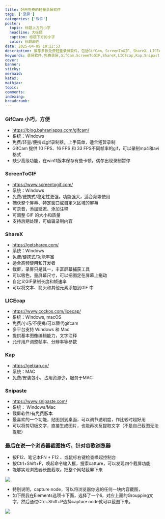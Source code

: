 ```yaml
---
title: 好用免费的轻量录屏软件
tags: ['录屏']
categories: ['软件']
poster:
  topic: 标题上方的小字
  headline: 大标题
  caption: 标题下方的小字
  color: 标题颜色
date: 2025-04-05 10:22:53
description: 推荐多款免费轻量录屏软件，包括GifCam、ScreenToGIF、ShareX、LICEcap、Kap、Snipaste等，涵盖Windows和Mac平台，适合不同使用场景的录屏需求，还包含浏览器截图技巧
keywords: 录屏软件,免费录屏,GifCam,ScreenToGIF,ShareX,LICEcap,Kap,Snipaste,屏幕录制,GIF录制,截屏软件,浏览器截图
cover:
banner:
sticky:
mermaid:
katex:
mathjax:
topic:
comments:
indexing:
breadcrumb:
---
```


### GifCam 小巧，方便

- https://blog.bahraniapps.com/gifcam/
- 系统：Windows
- 免费/轻量/便携式gif录制器，上手简单，适合短暂录制
- GifCam 提供 10 FPS、16 FPS 和 33 FPS不同帧率的gif，可以录制mp4和avi格式
- 缺少高级功能，在win11版本保存有些卡顿，偶尔出现录制暂停


### ScreenToGIF 

- https://www.screentogif.com/
- 系统：Windows
- 免费/便携式/稳定性更强，功能强大，适合频繁使用
- 捕获整个屏幕、特定窗口或自定义区域的屏幕
- 可录音，添加延迟、添加注释
- 可调整 GIF 的大小和质量
- 支持后期处理，可编辑录制内容


### ShareX

- https://getsharex.com/
- 系统：Windows
- 免费/便携式/功能丰富
- 适合高频使用和开发者
- 截屏，录屏只是其一，丰富屏幕捕获工具
- 可以吸色，量屏幕尺寸，可以把图定在屏幕上拖动
- 自定义GIF录制长度和帧速率
- 可以将文本、箭头和其他元素添加到GIF 中


### LICEcap

- https://www.cockos.com/licecap/
- 系统：Windows, macOS
- 免费/小巧/不便携/可以替代gifcam
- 多平台支持 Windows 和 Mac
- 提供基本图像编辑能力，文字注释
- 允许用户调整帧率、分辨率等参数


### Kap

- https://getkap.co/
- 系统：MAC
- 免费/安装包小，占用资源少，服务于MAC


### Snipaste

- https://www.snipaste.com/
- 系统： Windows/Mac
- 截屏软件/有免费版本
- 最喜欢的一个功能，贴图到到桌面，可以调节透明度，作比较时超好用
- 可以将剪切板文字，直接生成图片，也能再次反提取文字（不是自己截图无法提取）



### 最后在说一个浏览器截图技巧，针对谷歌浏览器

- 按F12、笔记本FN + F12 、或鼠标右键检查唤起控制台
- 按Ctrl+Shift+P，唤起命令输入框，搜索catture，可以发现四个截屏功能
- 能够实现浏览器长图截取，把整个网站截屏下来


![](https://pub-7fe6bbbffb8045bf9f5bbb3f378ea457.r2.dev/screen-dom.png)


- 特别说明，capture node，可以将浏览器你选的任何一块内容截图，
- 如下图我在Elements选项卡下面，选择了一个li，对应上面的Groupping文字，然后通过Ctrl+Shift+P选择capture node就可以截图下来。

![](https://pub-7fe6bbbffb8045bf9f5bbb3f378ea457.r2.dev/screen-dom2.png)